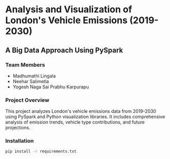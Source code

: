 # Analysis and Visualization of London's Vehicle Emissions (2019-2030)
## A Big Data Approach Using PySpark

### Team Members
- Madhumathi Lingala 
- Neehar Salimetla 
- Yogesh Naga Sai Prabhu Karpurapu 


### Project Overview
This project analyzes London's vehicle emissions data from 2019-2030 using PySpark and Python visualization libraries. It includes comprehensive analysis of emission trends, vehicle type contributions, and future projections.

### Installation
```bash
pip install -r requirements.txt
